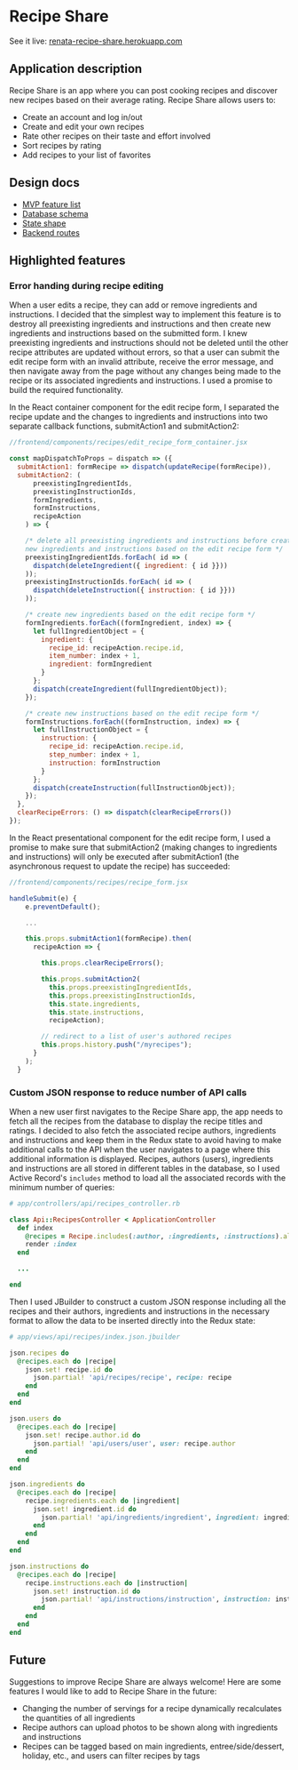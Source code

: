 # Recipe Share
See it live: [renata-recipe-share.herokuapp.com](https://renata-recipe-share.herokuapp.com/?utm_source=github&utm_medium=readme&utm_campaign=github)

## Application description
Recipe Share is an app where you can post cooking recipes and discover new recipes based on their average rating. Recipe Share allows users to:
* Create an account and log in/out
* Create and edit your own recipes
* Rate other recipes on their taste and effort involved
* Sort recipes by rating
* Add recipes to your list of favorites

## Design docs
* [MVP feature list](https://github.com/rcummins/recipe_share/wiki/MVP-feature-list)
* [Database schema](https://github.com/rcummins/recipe_share/wiki/Database-schema)
* [State shape](https://github.com/rcummins/recipe_share/wiki/State-shape)
* [Backend routes](https://github.com/rcummins/recipe_share/wiki/Backend-routes)

## Highlighted features

### Error handing during recipe editing

When a user edits a recipe, they can add or remove ingredients and instructions. I decided that the simplest way to implement this feature is to destroy all preexisting ingredients and instructions and then create new ingredients and instructions based on the submitted form. I knew preexisting ingredients and instructions should not be deleted until the other recipe attributes are updated without errors, so that a user can submit the edit recipe form with an invalid attribute, receive the error message, and then navigate away from the page without any changes being made to the recipe or its associated ingredients and instructions. I used a promise to build the required functionality.

In the React container component for the edit recipe form, I separated the recipe update and the changes to ingredients and instructions into two separate callback functions, submitAction1 and submitAction2:

```JavaScript
//frontend/components/recipes/edit_recipe_form_container.jsx

const mapDispatchToProps = dispatch => ({
  submitAction1: formRecipe => dispatch(updateRecipe(formRecipe)),
  submitAction2: (
      preexistingIngredientIds,
      preexistingInstructionIds,
      formIngredients,
      formInstructions,
      recipeAction
    ) => {

    /* delete all preexisting ingredients and instructions before creating
    new ingredients and instructions based on the edit recipe form */
    preexistingIngredientIds.forEach( id => (
      dispatch(deleteIngredient({ ingredient: { id }}))
    ));
    preexistingInstructionIds.forEach( id => (
      dispatch(deleteInstruction({ instruction: { id }}))
    ));

    /* create new ingredients based on the edit recipe form */
    formIngredients.forEach((formIngredient, index) => {
      let fullIngredientObject = {
        ingredient: {
          recipe_id: recipeAction.recipe.id,
          item_number: index + 1,
          ingredient: formIngredient
        }
      };
      dispatch(createIngredient(fullIngredientObject));
    });

    /* create new instructions based on the edit recipe form */
    formInstructions.forEach((formInstruction, index) => {
      let fullInstructionObject = {
        instruction: {
          recipe_id: recipeAction.recipe.id,
          step_number: index + 1,
          instruction: formInstruction
        }
      };
      dispatch(createInstruction(fullInstructionObject));
    });
  },
  clearRecipeErrors: () => dispatch(clearRecipeErrors())
});
```

In the React presentational component for the edit recipe form, I used a promise to make sure that submitAction2 (making changes to ingredients and instructions) will only be executed after submitAction1 (the asynchronous request to update the recipe) has succeeded:

```JavaScript
//frontend/components/recipes/recipe_form.jsx

handleSubmit(e) {
    e.preventDefault();

    ...

    this.props.submitAction1(formRecipe).then(
      recipeAction => {

        this.props.clearRecipeErrors();

        this.props.submitAction2(
          this.props.preexistingIngredientIds,
          this.props.preexistingInstructionIds,
          this.state.ingredients,
          this.state.instructions,
          recipeAction);

        // redirect to a list of user's authored recipes
        this.props.history.push("/myrecipes");
      }
    );
  }
```

### Custom JSON response to reduce number of API calls

When a new user first navigates to the Recipe Share app, the app needs to fetch all the recipes from the database to display the recipe titles and ratings. I decided to also fetch the associated recipe authors, ingredients and instructions and keep them in the Redux state to avoid having to make additional calls to the API when the user navigates to a page where this additional information is displayed. Recipes, authors (users), ingredients and instructions are all stored in different tables in the database, so I used Active Record's `includes` method to load all the associated records with the minimum number of queries:

```Ruby
# app/controllers/api/recipes_controller.rb

class Api::RecipesController < ApplicationController
  def index
    @recipes = Recipe.includes(:author, :ingredients, :instructions).all
    render :index
  end

  ...

end
```

Then I used JBuilder to construct a custom JSON response including all the recipes and their authors, ingredients and instructions in the necessary format to allow the data to be inserted directly into the Redux state:

```Ruby
# app/views/api/recipes/index.json.jbuilder

json.recipes do
  @recipes.each do |recipe|
    json.set! recipe.id do
      json.partial! 'api/recipes/recipe', recipe: recipe
    end
  end
end

json.users do
  @recipes.each do |recipe|
    json.set! recipe.author.id do
      json.partial! 'api/users/user', user: recipe.author
    end
  end
end

json.ingredients do
  @recipes.each do |recipe|
    recipe.ingredients.each do |ingredient|
      json.set! ingredient.id do
        json.partial! 'api/ingredients/ingredient', ingredient: ingredient
      end
    end
  end
end

json.instructions do
  @recipes.each do |recipe|
    recipe.instructions.each do |instruction|
      json.set! instruction.id do
        json.partial! 'api/instructions/instruction', instruction: instruction
      end
    end
  end
end
```

## Future
Suggestions to improve Recipe Share are always welcome! Here are some features I would like to add to Recipe Share in the future:
* Changing the number of servings for a recipe dynamically recalculates the quantities of all ingredients
* Recipe authors can upload photos to be shown along with ingredients and instructions
* Recipes can be tagged based on main ingredients, entree/side/dessert, holiday, etc., and users can filter recipes by tags

